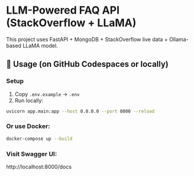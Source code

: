 # LLM-Powered FAQ API (StackOverflow + LLaMA)

This project uses FastAPI + MongoDB + StackOverflow live data + Ollama-based LLaMA model.

## 🚀 Usage (on GitHub Codespaces or locally)

### Setup

1. Copy `.env.example` → `.env`
2. Run locally:
```bash
uvicorn app.main:app --host 0.0.0.0 --port 8000 --reload
```

### Or use Docker:

```bash
docker-compose up --build
```

### Visit Swagger UI:
http://localhost:8000/docs